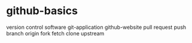 # github-basics
version control software
git-application
github-website
pull request
push 
branch
origin
fork
fetch
clone
upstream

